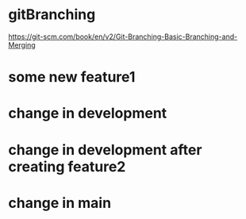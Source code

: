 # gitBranching
https://git-scm.com/book/en/v2/Git-Branching-Basic-Branching-and-Merging

# some new feature1
# change in development

# change in development after creating feature2

# change in main

